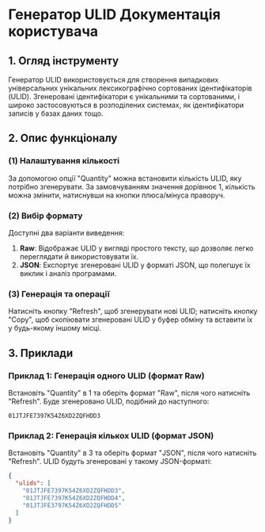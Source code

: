 # Генератор ULID Документація користувача

## 1. Огляд інструменту
Генератор ULID використовується для створення випадкових універсальних унікальних лексикографічно сортованих ідентифікаторів (ULID). Згенеровані ідентифікатори є унікальними та сортованими, і широко застосовуються в розподілених системах, як ідентифікатори записів у базах даних тощо.

## 2. Опис функціоналу

### (1) Налаштування кількості
За допомогою опції "Quantity" можна встановити кількість ULID, яку потрібно згенерувати. За замовчуванням значення дорівнює 1, кількість можна змінити, натиснувши на кнопки плюса/мінуса праворуч.

### (2) Вибір формату
Доступні два варіанти виведення:
1. **Raw**: Відображає ULID у вигляді простого тексту, що дозволяє легко переглядати й використовувати їх.
2. **JSON**: Експортує згенеровані ULID у форматі JSON, що полегшує їх виклик і аналіз програмами.

### (3) Генерація та операції
Натисніть кнопку "Refresh", щоб згенерувати нові ULID; натисніть кнопку "Copy", щоб скопіювати згенеровані ULID у буфер обміну та вставити їх у будь-якому іншому місці.

## 3. Приклади

### Приклад 1: Генерація одного ULID (формат Raw)
Встановіть "Quantity" в 1 та оберіть формат "Raw", після чого натисніть "Refresh". Буде згенеровано ULID, подібний до наступного:
```
01JTJFE7397K54Z6XD2ZQFHDD3
```

### Приклад 2: Генерація кількох ULID (формат JSON)
Встановіть "Quantity" в 3 та оберіть формат "JSON", після чого натисніть "Refresh". ULID будуть згенеровані у такому JSON-форматі:
```json
{
  "ulids": [
    "01JTJFE7397K54Z6XD2ZQFHDD3",
    "01JTJFE7397K54Z6XD2ZQFHDD4",
    "01JTJFE3797K54Z6XD2ZQFHDD5"
  ]
}